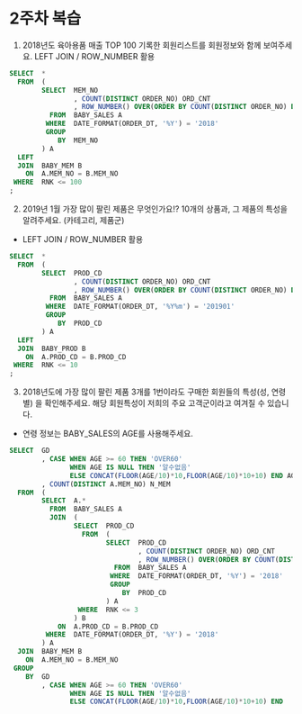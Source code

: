 # 2주차 복습 

1) 2018년도 육아용품 매출 TOP 100 기록한 회원리스트를 회원정보와 함께 보여주세요. 
LEFT JOIN / ROW_NUMBER 활용 
``` sql 
SELECT  *
  FROM  ( 
        SELECT  MEM_NO 
                , COUNT(DISTINCT ORDER_NO) ORD_CNT
                , ROW_NUMBER() OVER(ORDER BY COUNT(DISTINCT ORDER_NO) DESC) RNK
          FROM  BABY_SALES A 
         WHERE  DATE_FORMAT(ORDER_DT, '%Y') = '2018'
         GROUP 
            BY  MEM_NO 
        ) A             
  LEFT 
  JOIN  BABY_MEM B 
    ON  A.MEM_NO = B.MEM_NO 
 WHERE  RNK <= 100 
; 
``` 

2) 2019년 1월 가장 많이 팔린 제품은 무엇인가요!? 10개의 상품과, 그 제품의 특성을 알려주세요. (카테고리, 제품군)
* LEFT JOIN / ROW_NUMBER 활용 
``` sql 
SELECT  *
  FROM  ( 
        SELECT  PROD_CD 
                , COUNT(DISTINCT ORDER_NO) ORD_CNT
                , ROW_NUMBER() OVER(ORDER BY COUNT(DISTINCT ORDER_NO) DESC) RNK
          FROM  BABY_SALES A 
         WHERE  DATE_FORMAT(ORDER_DT, '%Y%m') = '201901'
         GROUP 
            BY  PROD_CD 
        ) A             
  LEFT 
  JOIN  BABY_PROD B 
    ON  A.PROD_CD = B.PROD_CD 
 WHERE  RNK <= 10
; 
``` 

3) 2018년도에 가장 많이 팔린 제품 3개를 1번이라도 구매한 회원들의 특성(성, 연령별) 을 확인해주세요. 
해당 회원특성이 저희의 주요 고객군이라고 여겨질 수 있습니다. 
- 연령 정보는 BABY_SALES의 AGE를 사용해주세요.
``` sql 
SELECT  GD
        , CASE WHEN AGE >= 60 THEN 'OVER60'
               WHEN AGE IS NULL THEN '알수없음'
               ELSE CONCAT(FLOOR(AGE/10)*10,FLOOR(AGE/10)*10+10) END AGE
        , COUNT(DISTINCT A.MEM_NO) N_MEM
  FROM  ( 
        SELECT  A.*
          FROM  BABY_SALES A 
          JOIN  ( 
                SELECT  PROD_CD 
                  FROM  ( 
                        SELECT  PROD_CD 
                                , COUNT(DISTINCT ORDER_NO) ORD_CNT
                                , ROW_NUMBER() OVER(ORDER BY COUNT(DISTINCT ORDER_NO) DESC) RNK
                          FROM  BABY_SALES A 
                         WHERE  DATE_FORMAT(ORDER_DT, '%Y') = '2018'
                         GROUP 
                            BY  PROD_CD 
                        ) A 
                 WHERE  RNK <= 3 
                ) B      
            ON  A.PROD_CD = B.PROD_CD
         WHERE  DATE_FORMAT(ORDER_DT, '%Y') = '2018'
        ) A 
  JOIN  BABY_MEM B 
    ON  A.MEM_NO = B.MEM_NO
 GROUP 
    BY  GD
        , CASE WHEN AGE >= 60 THEN 'OVER60'
               WHEN AGE IS NULL THEN '알수없음'
               ELSE CONCAT(FLOOR(AGE/10)*10,FLOOR(AGE/10)*10+10) END 
``` 
